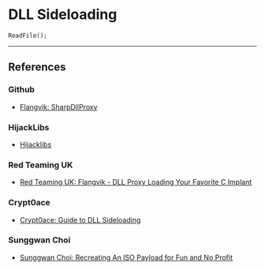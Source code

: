 # DLL Sideloading

```
ReadFile();
```

---
## References

### Github

- [Flangvik: SharpDllProxy](https://github.com/Flangvik/SharpDllProxy)

### HijackLibs

- [Hijacklibs](https://hijacklibs.net/)

### Red Teaming UK

- [Red Teaming UK: Flangvik - DLL Proxy Loading Your Favorite C Implant](https://redteaming.co.uk/2020/07/12/dll-proxy-loading-your-favorite-c-implant/)

### Crypt0ace

- [Crypt0ace: Guide to DLL Sideloading](https://crypt0ace.github.io/posts/DLL-Sideloading/)

### Sunggwan Choi

- [Sunggwan Choi: Recreating An ISO Payload for Fun and No Profit](https://blog.sunggwanchoi.com/recreating-an-iso-payload-for-fun-and-no-profit/)